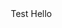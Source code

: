 <style>
.content {
  max-width: 500px;
  margin: auto;
}
</style>
<body>

<div class="content">
Test Hello 
</div>

</body>
